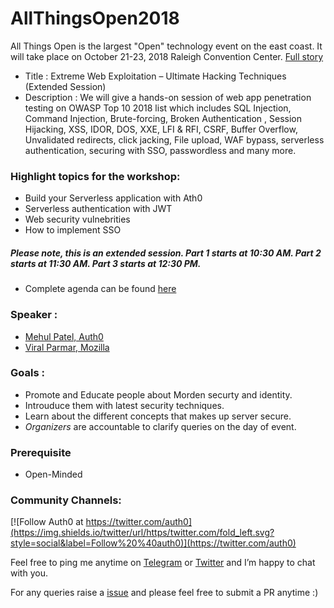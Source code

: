 # AllThingsOpen2018

All Things Open is the largest "Open" technology event on the east coast.
It will take place on October 21-23, 2018 Raleigh Convention Center. [Full story](https://allthingsopen.org/)

* Title : Extreme Web Exploitation – Ultimate Hacking Techniques (Extended Session)
* Description : We will give a hands-on session of web app penetration testing on OWASP Top 10 2018 list which includes SQL Injection, Command Injection, Brute-forcing, Broken Authentication , Session Hijacking, XSS, IDOR, DOS, XXE, LFI & RFI, CSRF, Buffer Overflow, Unvalidated redirects, click jacking, File upload, WAF bypass, serverless authentication, securing with SSO, passwordless and many more.

### Highlight topics for the workshop:

* Build your Serverless application with Ath0
* Serverless authentication with JWT
* Web security vulnebrities
* How to implement SSO

##### Please note, this is an extended session. Part 1 starts at 10:30 AM. Part 2 starts at 11:30 AM. Part 3 starts at 12:30 PM.

* Complete agenda can be found [here](https://allthingsopen.org/schedule/)

### Speaker : 
* [Mehul Patel, Auth0](https://allthingsopen.org/speakers/mehul-patel/)
* [Viral Parmar, Mozilla](https://allthingsopen.org/speakers/viral-parmar/)

### Goals : 

* Promote and Educate people about Morden securty and identity. 
* Introuduce them with latest security techniques. 
* Learn about the different concepts that makes up server secure.  
* *Organizers* are accountable to clarify queries on the day of event. 

### Prerequisite 

* Open-Minded 

### Community Channels: 
[![Follow Auth0 at https://twitter.com/auth0](https://img.shields.io/twitter/url/https/twitter.com/fold_left.svg?style=social&label=Follow%20%40auth0)](https://twitter.com/auth0)

Feel free to ping me anytime on [Telegram](http://telegram.me/rowdymehul) or [Twitter](http://twitter.com/rowdymehul) and I’m happy to chat with you.

For any queries raise a [issue](https://github.com/rowdymehul/AllThingsOpen2018/issues) and please feel free to submit a PR anytime :)


